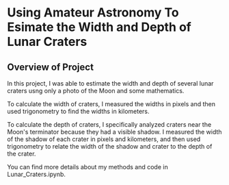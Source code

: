 # Using Amateur Astronomy To Esimate the Width and Depth of Lunar Craters

## Overview of Project

In this project, I was able to estimate the width and depth of several lunar craters usng only a photo of the Moon and some mathematics.

To calculate the width of craters, I measured the widths in pixels and then used trigonometry to find the widths in kilometers.

To calculate the depth of craters, I specifically analyzed craters near the Moon's terminator because they had a visible shadow. I measured the width of the shadow of each crater in pixels and kilometers, and then used trigonometry to relate the width of the shadow and crater to the depth of the crater. 

You can find more details about my methods and code in Lunar_Craters.ipynb. 





